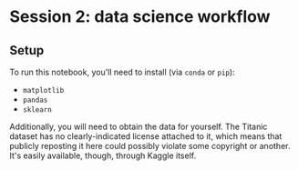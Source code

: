 # Session 2: data science workflow

## Setup

To run this notebook, you'll need to install (via `conda` or `pip`):

* `matplotlib`
* `pandas`
* `sklearn`

Additionally, you will need to obtain the data for yourself. The Titanic
dataset has no clearly-indicated license attached to it, which means that
publicly reposting it here could possibly violate some copyright or another.
It's easily available, though, through Kaggle itself.
